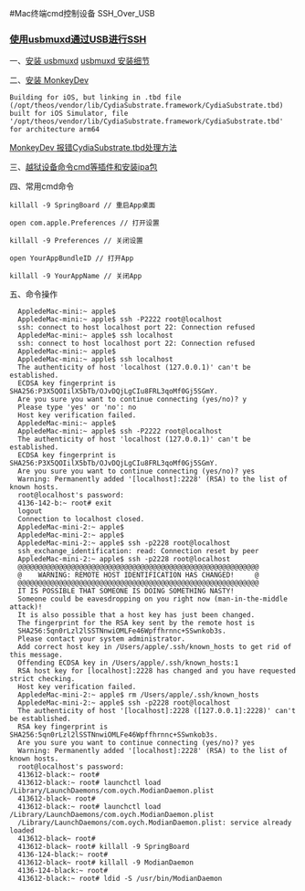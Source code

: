 #Mac终端cmd控制设备 SSH_Over_USB

### [使用usbmuxd通过USB进行SSH](https://iphonedevwiki.net/index.php/SSH_Over_USB)
 
一、[安装 usbmuxd](https://github.com/libimobiledevice/usbmuxd)
    [usbmuxd 安装细节](https://www.jianshu.com/p/49c4386ad9cc?utm_campaign=maleskine&utm_content=note&utm_medium=seo_notes&utm_source=recommendation)
    
二、[安装 MonkeyDev](https://github.com/AloneMonkey/MonkeyDev/wiki)

    Building for iOS, but linking in .tbd file (/opt/theos/vendor/lib/CydiaSubstrate.framework/CydiaSubstrate.tbd) built for iOS Simulator, file '/opt/theos/vendor/lib/CydiaSubstrate.framework/CydiaSubstrate.tbd' for architecture arm64
    
  [MonkeyDev 报错CydiaSubstrate.tbd处理方法](https://www.jianshu.com/p/060be025eb13)
    
三、[越狱设备命令cmd等插件和安装ipa包](https://www.jianshu.com/p/b46a96bb7416)

四、常用cmd命令

    killall -9 SpringBoard // 重启App桌面

    open com.apple.Preferences // 打开设置

    killall -9 Preferences // 关闭设置

    open YourAppBundleID // 打开App

    killall -9 YourAppName // 关闭App
    
五、命令操作

      AppledeMac-mini:~ apple$ 
      AppledeMac-mini:~ apple$ ssh -P2222 root@localhost
      ssh: connect to host localhost port 22: Connection refused
      AppledeMac-mini:~ apple$ ssh localhost
      ssh: connect to host localhost port 22: Connection refused
      AppledeMac-mini:~ apple$ 
      AppledeMac-mini:~ apple$ ssh localhost
      The authenticity of host 'localhost (127.0.0.1)' can't be established.
      ECDSA key fingerprint is SHA256:P3X5QOIilX5bTb/OJvDQjLgCIu8FRL3qoMf0Gj5SGmY.
      Are you sure you want to continue connecting (yes/no)? y
      Please type 'yes' or 'no': no
      Host key verification failed.
      AppledeMac-mini:~ apple$ 
      AppledeMac-mini:~ apple$ ssh -P2222 root@localhost
      The authenticity of host 'localhost (127.0.0.1)' can't be established.
      ECDSA key fingerprint is SHA256:P3X5QOIilX5bTb/OJvDQjLgCIu8FRL3qoMf0Gj5SGmY.
      Are you sure you want to continue connecting (yes/no)? yes
      Warning: Permanently added '[localhost]:2228' (RSA) to the list of known hosts.
      root@localhost's password: 
      4136-142-b:~ root# exit
      logout
      Connection to localhost closed.
      AppledeMac-mini-2:~ apple$ 
      AppledeMac-mini-2:~ apple$ 
      AppledeMac-mini-2:~ apple$ ssh -p2228 root@localhost
      ssh_exchange_identification: read: Connection reset by peer
      AppledeMac-mini-2:~ apple$ ssh -p2228 root@localhost
      @@@@@@@@@@@@@@@@@@@@@@@@@@@@@@@@@@@@@@@@@@@@@@@@@@@@@@@@@@@
      @    WARNING: REMOTE HOST IDENTIFICATION HAS CHANGED!     @
      @@@@@@@@@@@@@@@@@@@@@@@@@@@@@@@@@@@@@@@@@@@@@@@@@@@@@@@@@@@
      IT IS POSSIBLE THAT SOMEONE IS DOING SOMETHING NASTY!
      Someone could be eavesdropping on you right now (man-in-the-middle attack)!
      It is also possible that a host key has just been changed.
      The fingerprint for the RSA key sent by the remote host is
      SHA256:5qn0rLzl2lSSTNnwiOMLFe46Wpffhrnnc+SSwnkob3s.
      Please contact your system administrator.
      Add correct host key in /Users/apple/.ssh/known_hosts to get rid of this message.
      Offending ECDSA key in /Users/apple/.ssh/known_hosts:1
      RSA host key for [localhost]:2228 has changed and you have requested strict checking.
      Host key verification failed.
      AppledeMac-mini-2:~ apple$ rm /Users/apple/.ssh/known_hosts
      AppledeMac-mini-2:~ apple$ ssh -p2228 root@localhost
      The authenticity of host '[localhost]:2228 ([127.0.0.1]:2228)' can't be established.
      RSA key fingerprint is SHA256:5qn0rLzl2lSSTNnwiOMLFe46Wpffhrnnc+SSwnkob3s.
      Are you sure you want to continue connecting (yes/no)? yes
      Warning: Permanently added '[localhost]:2228' (RSA) to the list of known hosts.
      root@localhost's password: 
      413612-black:~ root# 
      413612-black:~ root# launchctl load /Library/LaunchDaemons/com.oych.ModianDaemon.plist 
      413612-black~ root# 
      413612-black:~ root# launchctl load /Library/LaunchDaemons/com.oych.ModianDaemon.plist 
      /Library/LaunchDaemons/com.oych.ModianDaemon.plist: service already loaded
      413612-black~ root# 
      413612-black~ root# killall -9 SpringBoard
      4136-124-black:~ root# 
      413612-black~ root# killall -9 ModianDaemon
      4136-124-black:~ root# 
      413612-black:~ root# ldid -S /usr/bin/ModianDaemon

